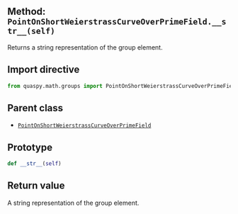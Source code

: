 ## Method: <code>PointOnShortWeierstrassCurveOverPrimeField.\_\_str\_\_(self)</code>
Returns a string representation of the group element.

## Import directive
```python
from quaspy.math.groups import PointOnShortWeierstrassCurveOverPrimeField
```

## Parent class
- [<code>PointOnShortWeierstrassCurveOverPrimeField</code>](../PointOnShortWeierstrassCurveOverPrimeField.md)

## Prototype
```python
def __str__(self)
```

## Return value
A string representation of the group element.

